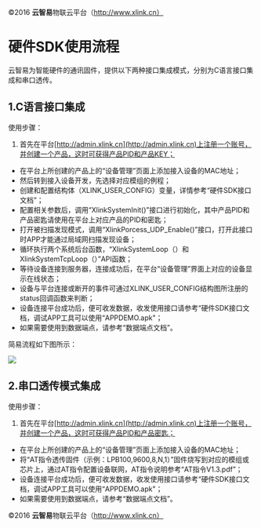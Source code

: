 
©2016  **云智易**物联云平台（http://www.xlink.cn）


# 硬件SDK使用流程

云智易为智能硬件的通讯固件，提供以下两种接口集成模式，分别为C语言接口集成和串口透传。

## 1.C语言接口集成
使用步骤：

1. 首先在平台[http://admin.xlink.cn](http://admin.xlink.cn)上注册一个账号，并创建一个产品，这时可获得产品PID和产品KEY；
* 在平台上所创建的产品上的“设备管理”页面上添加接入设备的MAC地址；
* 然后转到接入设备开发，先选择对应模组的例程；
* 创建和配置结构体（XLINK_USER_CONFIG）变量，详情参考“硬件SDK接口文档”；
* 配置相关参数后，调用“XlinkSystemInit()”接口进行初始化，其中产品PID和产品密匙请使用在平台上对应产品的PID和密匙；
* 打开被扫描发现模式，调用“XlinkPorcess_UDP_Enable()”接口，打开此接口时APP才能通过局域网扫描发现设备；
* 循环执行两个系统后台函数，“XlinkSystemLoop（）和XlinkSystemTcpLoop（）”API函数；
* 等待设备连接到服务器，连接成功后，在平台“设备管理”界面上对应的设备显示在线状态；
* 设备与平台连接或断开的事件可通过XLINK_USER_CONFIG结构图所注册的status回调函数来判断；
* 设备连接平台成功后，便可收发数据，收发使用接口请参考“硬件SDK接口文档，调试APP工具可以使用“APPDEMO.apk"；
* 如果需要使用到数据端点，请参考“数据端点文档”。

简易流程如下图所示：

![](https://raw.githubusercontent.com/xlink-corp/device-sdk/master/docs/images/流程图.bmp)

## 2.串口透传模式集成

使用步骤：

1. 首先在平台[http://admin.xlink.cn](http://admin.xlink.cn)上注册一个账号，并创建一个产品，这时可获得产品PID和产品密匙；
* 在平台上所创建的产品上的“设备管理”页面上添加接入设备的MAC地址；
* 将“AT指令透传固件（示例：LPB100,9600,8,N,1）”固件烧写到对应的模组或芯片上，通过AT指令配置设备联网，AT指令说明参考“AT指令V1.3.pdf”；
* 设备连接平台成功后，便可收发数据，收发使用接口请参考“硬件SDK接口文档，调试APP工具可以使用“APPDEMO.apk"；
* 如果需要使用到数据端点，请参考“数据端点文档”。


©2016  **云智易**物联云平台（http://www.xlink.cn）
